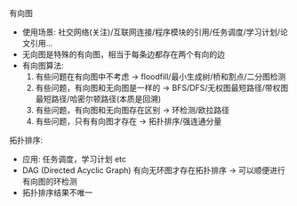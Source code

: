 有向图
* 使用场景: 社交网络(关注)/互联网连接/程序模块的引用/任务调度/学习计划/论文引用...
* 无向图是特殊的有向图，相当于每条边都存在两个有向的边
* 有向图算法:
    1) 有些问题在有向图中不考虑 -> floodfill/最小生成树/桥和割点/二分图检测
    2) 有些问题，有向图和无向图是一样的 -> BFS/DFS/无权图最短路径/带权图最短路径/哈密尔顿路径(本质是回溯)
    3) 有些问题，有向图和无向图存在区别 -> 环检测/欧拉路径
    4) 有些问题，只有有向图才存在 -> 拓扑排序/强连通分量
    
拓扑排序:
* 应用: 任务调度，学习计划 etc
* DAG (Directed Acyclic Graph) 有向无环图才存在拓扑排序 -> 可以顺便进行有向图的环检测
* 拓扑排序结果不唯一
